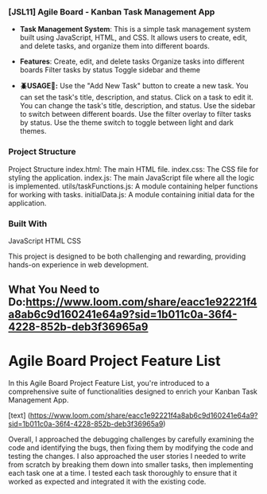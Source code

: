 ### [JSL11] Agile Board - Kanban Task Management App

- **Task Management System**: This is a simple task management system built using JavaScript, HTML, and CSS. It allows users to create, edit, and delete tasks, and organize them into different boards.

- **Features**:
Create, edit, and delete tasks
Organize tasks into different boards
Filter tasks by status
Toggle sidebar and theme

- **🪲USAGE🚨:** 
Use the "Add New Task" button to create a new task. You can set the task's title, description, and status.
Click on a task to edit it. You can change the task's title, description, and status.
Use the sidebar to switch between different boards.
Use the filter overlay to filter tasks by status.
Use the theme switch to toggle between light and dark themes.

### Project Structure
Project Structure
index.html: The main HTML file.
index.css: The CSS file for styling the application.
index.js: The main JavaScript file where all the logic is implemented.
utils/taskFunctions.js: A module containing helper functions for working with tasks.
initialData.js: A module containing initial data for the application.


### Built With
JavaScript
HTML
CSS


This project is designed to be both challenging and rewarding, providing hands-on experience in web development. 

## What You Need to Do:https://www.loom.com/share/eacc1e92221f4a8ab6c9d160241e64a9?sid=1b011c0a-36f4-4228-852b-deb3f36965a9


# Agile Board Project Feature List

In this Agile Board Project Feature List, you're introduced to a comprehensive suite of functionalities designed to enrich your Kanban Task Management App. 

[text] (https://www.loom.com/share/eacc1e92221f4a8ab6c9d160241e64a9?sid=1b011c0a-36f4-4228-852b-deb3f36965a9)   

Overall, I approached the debugging challenges by carefully examining the code and identifying the bugs, then fixing them by modifying the code and testing the changes. I also approached the user stories I needed to write from scratch by breaking them down into smaller tasks, then implementing each task one at a time. I tested each task thoroughly to ensure that it worked as expected and integrated it with the existing code.
